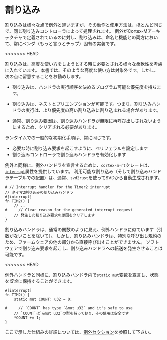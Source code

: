 <!-- # Interrupts -->

# 割り込み

<!--
Interrupts differ from exceptions in a variety of ways but their operation and
use is largely similar and they are also handled by the same interrupt
controller. Whereas exceptions are defined by the Cortex-M architecture,
interrupts are always vendor (and often even chip) specific implementations,
both in naming and functionality.
-->

割り込みは様々な点で例外と違いますが、その動作と使用方法は、ほとんど同じで、同じ割り込みコントローラによって処理されます。
例外がCortex-Mアーキテクチャで定義されているのに対し、割り込みは、命名と機能との両方において、常にベンダ（もっと言うとチップ）固有の実装です。

<<<<<<< HEAD
<!--
Interrupts do allow for a lot of flexbility which needs to be accounted for
=======
Interrupts do allow for a lot of flexibility which needs to be accounted for
>>>>>>> upstream
when attempting to use them in an advanced way. We will not cover those uses in
this book, however it is a good idea to keep the following in mind:
-->

割り込みは、高度な使い方をしようとする時に必要とされる様々な柔軟性を考慮に入れています。
本書では、そのような高度な使い方は対象外です。しかし、次の点に留意することをお勧めします。

<!-- * Interrupts have programmable priorities which determine their handlers' execution order -->

* 割り込みは、ハンドラの実行順序を決めるプログラム可能な優先度を持ちます。

<!-- * Interrupts can nest and preempt, i.e. execution of an interrupt handler might be interrupted by another higher-priority interrupt -->

* 割り込みは、ネストとプリエンプションが可能です。つまり、割り込みハンドラの実行は、より優先度の高い割り込みに割り込まれる場合があります。

<!-- * In general the reason causing the interrupt to trigger needs to be cleared to prevent re-entering the interrupt handler endlessly -->

* 通常、割り込み要因は、割り込みハンドラが無限に再呼び出しされないようにするため、クリアされる必要があります。

<!--
The general initialization steps at runtime are always the same:
* Setup the peripheral(s) to generate interrupts requests at the desired occasions
* Set the desired priority of the interrupt handler in the interrupt controller
* Enable the interrupt handler in the interrupt controller
-->

ランタイムでの一般的な初期化手順は、常に同じです。
* 必要な時に割り込み要求を起こすように、ペリフェラルを設定します
* 割り込みコントローラで割り込みハンドラを有効化します

<!--
Similarly to exceptions, the `cortex-m-rt` crate provides an [`interrupt`]
attribute to declare interrupt handlers. The available interrupts (and
their position in the interrupt handler table) are usually automatically
generated via `svd2rust` from a SVD description.
-->

例外と同様に、例外ハンドラを宣言するために、`cortex-m-rt`クレートは、[`interrupt`]属性を提供しています。
利用可能な割り込み（そして割り込みハンドラテーブルでの配置）は、通常、`svd2rust`を使ってSVDから自動生成されます。

[`interrupt`]: https://docs.rs/cortex-m-rt-macros/0.1.5/cortex_m_rt_macros/attr.interrupt.html

``` rust,ignore
# // Interrupt handler for the Timer2 interrupt
// タイマ2割り込みの割り込みハンドラ
#[interrupt]
fn TIM2() {
    // ..
#     // Clear reason for the generated interrupt request
    // 発生した割り込み要求の原因をクリアします
}
```

<!--
Interrupt handlers look like plain functions (except for the lack of arguments)
similar to exception handlers. However they can not be called directly by other
parts of the firmware due to the special calling conventions. It is however
possible to generate interrupt requests in software to trigger a diversion to
to the interrupt handler.
-->

割り込みハンドラは、通常の関数のように見え、例外ハンドラに似ています（引数がないことを除いて）。
しかし、割り込みハンドラは、特別な呼び出し規約のため、ファームウェアの他の部分から直接呼び出すことができません。
ソフトウェアで割り込み要求を起こし、割り込みハンドラへの転送を発生させることは可能です。

<<<<<<< HEAD
<!--
Similar to exeption handlers it is also possible to declare `static mut`
=======
Similar to exception handlers it is also possible to declare `static mut`
>>>>>>> upstream
variables inside the interrupt handlers for *safe* state keeping.
-->

例外ハンドラと同様に、割り込みハンドラ内で`static mut`変数を宣言し、状態を*安全*に保持することができます。

``` rust,ignore
#[interrupt]
fn TIM2() {
    static mut COUNT: u32 = 0;

#     // `COUNT` has type `&mut u32` and it's safe to use
    // `COUNT`は`&mut u32`の型を持っており、その使用は安全です
    *COUNT += 1;
}
```

<!--
For a more detailed description about the mechanisms demonstrated here please
refer to the [exceptions section].
-->

ここで示した仕組みの詳細については、[例外セクション]を参照して下さい。

<!-- [exceptions section]: ./exceptions.md -->

[例外セクション]: ./exceptions.md